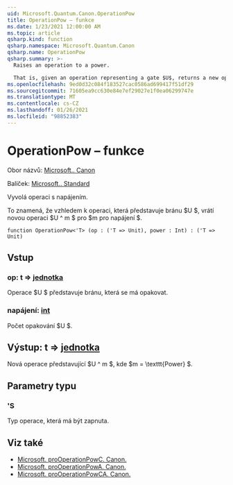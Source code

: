 ```yaml
---
uid: Microsoft.Quantum.Canon.OperationPow
title: OperationPow – funkce
ms.date: 1/23/2021 12:00:00 AM
ms.topic: article
qsharp.kind: function
qsharp.namespace: Microsoft.Quantum.Canon
qsharp.name: OperationPow
qsharp.summary: >-
  Raises an operation to a power.

  That is, given an operation representing a gate $U$, returns a new operation $U^m$ for a power $m$.
ms.openlocfilehash: 9ed0d32c084f183527cac0586ad699417f51df29
ms.sourcegitcommit: 71605ea9cc630e84e7ef29027e1f0ea06299747e
ms.translationtype: MT
ms.contentlocale: cs-CZ
ms.lasthandoff: 01/26/2021
ms.locfileid: "98852383"
---
```

# <a name="operationpow-function"></a>OperationPow – funkce

Obor názvů: [Microsoft.. Canon](xref:Microsoft.Quantum.Canon)

Balíček: [Microsoft.. Standard](https://nuget.org/packages/Microsoft.Quantum.Standard)


Vyvolá operaci s napájením.

To znamená, že vzhledem k operaci, která představuje bránu $U $, vrátí novou operaci $U ^ m $ pro $m pro napájení $.

```qsharp
function OperationPow<'T> (op : ('T => Unit), power : Int) : ('T => Unit)
```


## <a name="input"></a>Vstup

### <a name="op--t--unit"></a>op: t => [jednotka](xref:microsoft.quantum.lang-ref.unit) 

Operace $U $ představuje bránu, která se má opakovat.


### <a name="power--int"></a>napájení: [int](xref:microsoft.quantum.lang-ref.int)

Počet opakování $U $.



## <a name="output--t--unit"></a>Výstup: t => [jednotka](xref:microsoft.quantum.lang-ref.unit) 

Nová operace představující $U ^ m $, kde $m = \texttt{Power} $.

## <a name="type-parameters"></a>Parametry typu

### <a name="t"></a>'S

Typ operace, která má být zapnuta.

## <a name="see-also"></a>Viz také

- [Microsoft. proOperationPowC. Canon.](xref:Microsoft.Quantum.Canon.OperationPowC)
- [Microsoft. proOperationPowA. Canon.](xref:Microsoft.Quantum.Canon.OperationPowA)
- [Microsoft. proOperationPowCA. Canon.](xref:Microsoft.Quantum.Canon.OperationPowCA)